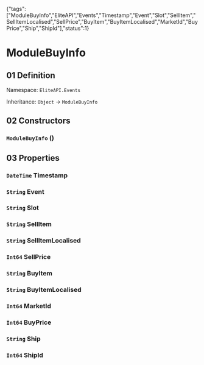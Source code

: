 {"tags":["ModuleBuyInfo","EliteAPI","Events","Timestamp","Event","Slot","SellItem","SellItemLocalised","SellPrice","BuyItem","BuyItemLocalised","MarketId","BuyPrice","Ship","ShipId"],"status":1}

# ModuleBuyInfo

## 01 Definition

Namespace: `EliteAPI.Events`

Inheritance: `Object` → `ModuleBuyInfo`

## 02 Constructors

### `ModuleBuyInfo` ()

## 03 Properties

### `DateTime` Timestamp

### `String` Event

### `String` Slot

### `String` SellItem

### `String` SellItemLocalised

### `Int64` SellPrice

### `String` BuyItem

### `String` BuyItemLocalised

### `Int64` MarketId

### `Int64` BuyPrice

### `String` Ship

### `Int64` ShipId

